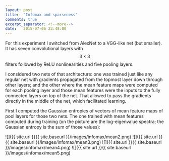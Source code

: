 ```yaml
---
layout: post
title:  "Infomax and sparseness"
comments: true
excerpt_separator: <!--more-->
date:   2015-07-06 23:48:00
---
```


For this experiment I switched from AlexNet to a VGG-like net (but smaller). It has seven convolutional layers with $$ 3 \times 3 $$ filters followed by ReLU nonlinearities and five pooling layers.

I considered two nets of that architecture: one was trained just like any regular net with gradients propagated from the topmost layer down through other layers; and the other where the mean feature maps were computed for each pooling layer and those mean features were the inputs to the fully connected layers on top of the net. That allowed to pass the gradients directly in the middle of the net, which facilitated learning.

<!--more-->

First I computed the Gaussian entropies of vectors of mean feature maps of pool layers for those two nets. The one trained with mean features computed during training (on the picture are the log-eigenvalue spectra; the Gaussian entropy is the sum of those values):

![]({{ site.url }}{{ site.baseurl }}/images/infomax/mean2.png)
![]({{ site.url }}{{ site.baseurl }}/images/infomax/mean3.png)
![]({{ site.url }}{{ site.baseurl }}/images/infomax/mean4.png)
![]({{ site.url }}{{ site.baseurl }}/images/infomax/mean5.png)

